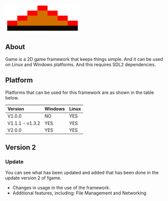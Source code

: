 ![icon](https://github.com/laferenorg/FGame/blob/version-2-development/icon.png?raw=true "Icon Official This Framework")
## About
Game is a 2D game framework that keeps things simple.
And it can be used on Linux and Windows platforms.
And this requires SDL2 dependencies.

## Platform
Platforms that can be used for this framework are as shown in the table below.

| Version         | Windows            | Linux              |
|:----------------|:-------------------|:-------------------|
| V1.0.0          | NO                 | YES                |
| V1.1.1 - v1.3.2 | YES                | YES                |
| V2.0.0          | YES                | YES                |

## Version 2
### Update
You can see what has been updated and added that has been done in the update version 2 of fgame.
- Changes in usage in the use of the framework.
- Additional features, including: File Management and Networking
